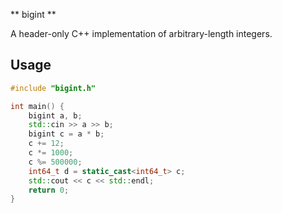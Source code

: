 ** bigint **

A header-only C++ implementation of arbitrary-length integers.

## Usage

```cpp
#include "bigint.h"

int main() {
    bigint a, b;
    std::cin >> a >> b;
    bigint c = a * b;
    c += 12;
    c *= 1000;
    c %= 500000;
    int64_t d = static_cast<int64_t> c;
    std::cout << c << std::endl;  
    return 0;
}
```